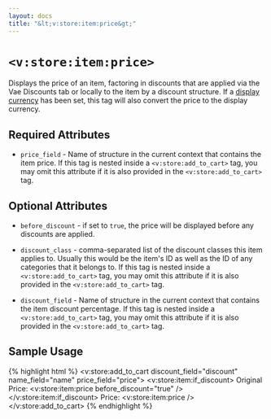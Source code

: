 ```yaml
---
layout: docs
title: "&lt;v:store:item:price&gt;"
---
```


# `<v:store:item:price>`

Displays the price of an item, factoring in discounts that are applied
via the Vae Discounts tab or locally to the item by a discount
structure. If a [display currency](/v_store_currency_select/) has been
set, this tag will also convert the price to the display currency.

## Required Attributes

-   `price_field` - Name of structure in the current context that
    contains the item price. If this tag is nested inside a
    `<v:store:add_to_cart>` tag, you may omit this attribute if it is
    also provided in the `<v:store:add_to_cart>` tag.

## Optional Attributes

-   `before_discount` - if set to `true`, the price will be displayed
    before any discounts are applied.

-   `discount_class` - comma-separated list of the discount classes this
    item applies to. Usually this would be the item's ID as well as the
    ID of any categories that it belongs to. If this tag is nested
    inside a `<v:store:add_to_cart>` tag, you may omit this attribute if
    it is also provided in the `<v:store:add_to_cart>` tag.

-   `discount_field` - Name of structure in the current context that
    contains the item discount percentage. If this tag is nested inside
    a `<v:store:add_to_cart>` tag, you may omit this attribute if it is
    also provided in the `<v:store:add_to_cart>` tag.

## Sample Usage

{% highlight html %}
<v:store:add_to_cart discount_field="discount" name_field="name" price_field="price">
 <v:store:item:if_discount>
  Original Price: 
  <v:store:item:price before_discount="true" />
 </v:store:item:if_discount>
 Price:
 <v:store:item:price />
</v:store:add_to_cart>
{% endhighlight %}

